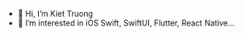 - 👋 Hi, I’m Kiet Truong
- 👀 I’m interested in iOS Swift, SwiftUI, Flutter, React Native...

<!---
mankiet208/mankiet208 is a ✨ special ✨ repository because its `README.md` (this file) appears on your GitHub profile.
You can click the Preview link to take a look at your changes.
--->
